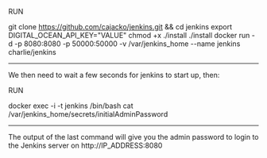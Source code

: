RUN

git clone https://github.com/cajacko/jenkins.git && cd jenkins
export DIGITAL_OCEAN_API_KEY="VALUE"
chmod +x ./install
./install
docker run -d -p 8080:8080 -p 50000:50000 -v /var/jenkins_home --name jenkins charlie/jenkins

---

We then need to wait a few seconds for jenkins to start up, then:

RUN

docker exec -i -t jenkins /bin/bash
cat /var/jenkins_home/secrets/initialAdminPassword

----

The output of the last command will give you the admin password to login to the Jenkins server on http://IP_ADDRESS:8080
